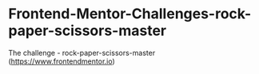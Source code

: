 # Frontend-Mentor-Challenges-rock-paper-scissors-master
 The challenge - rock-paper-scissors-master (https://www.frontendmentor.io)
